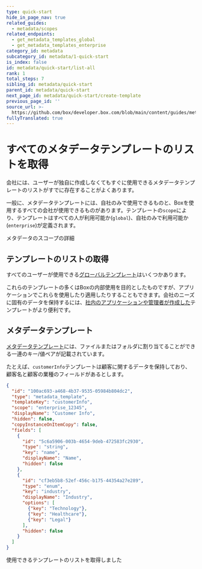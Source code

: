 ```yaml
---
type: quick-start
hide_in_page_nav: true
related_guides:
  - metadata/scopes
related_endpoints:
  - get_metadata_templates_global
  - get_metadata_templates_enterprise
category_id: metadata
subcategory_id: metadata/1-quick-start
is_index: false
id: metadata/quick-start/list-all
rank: 1
total_steps: 7
sibling_id: metadata/quick-start
parent_id: metadata/quick-start
next_page_id: metadata/quick-start/create-template
previous_page_id: ''
source_url: >-
  https://github.com/box/developer.box.com/blob/main/content/guides/metadata/1-quick-start/1-list-all.md
fullyTranslated: true
---
```

# すべてのメタデータテンプレートのリストを取得

会社には、ユーザーが独自に作成しなくてもすぐに使用できるメタデータテンプレートのリストがすでに存在することがよくあります。

一般に、メタデータテンプレートには、自社のみで使用できるものと、Boxを使用するすべての会社が使用できるものがあります。テンプレートの`scope`により、テンプレートはすべての人が利用可能か(`global`)、自社のみで利用可能か(`enterprise`)が定義されます。

<CTA to="g://metadata/scopes">

メタデータのスコープの詳細

</CTA>

## テンプレートのリストの取得

すべてのユーザーが使用できる[グローバルテンプレート](e://get_metadata_templates_global)はいくつかあります。

<Samples id="get_metadata_templates_global">

</Samples>

これらのテンプレートの多くはBoxの内部使用を目的としたものですが、アプリケーションでこれらを使用したり適用したりすることもできます。会社のニーズに固有のデータを保持するには、[社内のアプリケーションや管理者が作成した](e://get_metadata_templates_enterprise)テンプレートがより便利です。

<Samples id="get_metadata_templates_enterprise">

</Samples>

## メタデータテンプレート

[メタデータテンプレート][template]には、ファイルまたはフォルダに割り当てることができる一連のキー/値ペアが記載されています。

たとえば、`customerInfo`テンプレートは顧客に関するデータを保持しており、顧客名と顧客の業種のフィールドがあるとします。

```json
{
  "id": "100ac693-a468-4b37-9535-05984b804dc2",
  "type": "metadata_template",
  "templateKey": "customerInfo",
  "scope": "enterprise_12345",
  "displayName": "Customer Info",
  "hidden": false,
  "copyInstanceOnItemCopy": false,
  "fields": [
    {
      "id": "5c6a5906-003b-4654-9deb-472583fc2930",
      "type": "string",
      "key": "name",
      "displayName": "Name",
      "hidden": false
    },
    {
      "id": "cf3eb5b8-52ef-456c-b175-44354a27e289",
      "type": "enum",
      "key": "industry",
      "displayName": "Industry",
      "options": [
        {"key": "Technology"},
        {"key": "Healthcare"},
        {"key": "Legal"}
      ],
      "hidden": false
    }
  ]
}
```

<Next>

使用できるテンプレートのリストを取得しました

</Next>

[template]: g://metadata/templates
